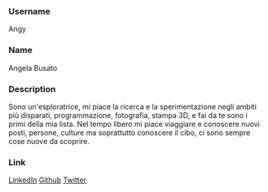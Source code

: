 ### Username
Angy

### Name
Angela Busato

### Description
Sono un'esploratrice, mi piace la ricerca e la sperimentazione negli ambiti più disparati, programmazione, fotografia, stampa 3D, e fai da te sono i primi della mia lista. Nel tempo libero mi piace viaggiare e conoscere nuovi posti, persone, culture ma soprattutto conoscere il cibo, ci sono sempre cose nuove da scoprire.

### Link
[LinkedIn](https://www.linkedin.com/in/angela-busato-91145ab1/)
[Github](https://github.com/AngyDev)
[Twitter](https://twitter.com/angela_busato)